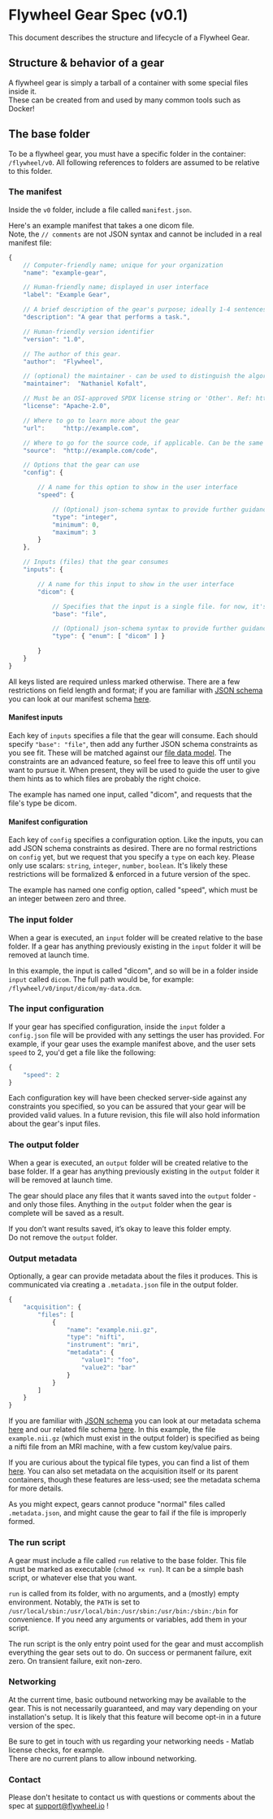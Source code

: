 # Flywheel Gear Spec (v0.1)

This document describes the structure and lifecycle of a Flywheel Gear.

## Structure & behavior of a gear

A flywheel gear is simply a tarball of a container with some special files inside it.<br>
These can be created from and used by many common tools such as Docker!

## The base folder

To be a flywheel gear, you must have a specific folder in the container: `/flywheel/v0`.
All following references to folders are assumed to be relative to this folder.

### The manifest

Inside the `v0` folder, include a file called `manifest.json`.

Here's an example manifest that takes a one dicom file.<br>
Note, the `// comments` are not JSON syntax and cannot be included in a real manifest file:

```javascript
{
	// Computer-friendly name; unique for your organization
	"name": "example-gear",

	// Human-friendly name; displayed in user interface
	"label": "Example Gear",

	// A brief description of the gear's purpose; ideally 1-4 sentences
	"description": "A gear that performs a task.",

	// Human-friendly version identifier
	"version": "1.0",

	// The author of this gear.
	"author":  "Flywheel",

	// (optional) the maintainer - can be used to distinguish the algorithm author from the gear maintainer, if distinct.
	"maintainer":  "Nathaniel Kofalt",

	// Must be an OSI-approved SPDX license string or 'Other'. Ref: https://spdx.org/licenses
	"license": "Apache-2.0",

	// Where to go to learn more about the gear
	"url":     "http://example.com",

	// Where to go for the source code, if applicable. Can be the same as the above url.
	"source":  "http://example.com/code",

	// Options that the gear can use
	"config": {

		// A name for this option to show in the user interface
		"speed": {

			// (Optional) json-schema syntax to provide further guidance
			"type": "integer",
			"minimum": 0,
			"maximum": 3
		}
	},

	// Inputs (files) that the gear consumes
	"inputs": {

		// A name for this input to show in the user interface
		"dicom": {

			// Specifies that the input is a single file. for now, it's the only type.
			"base": "file",

			// (Optional) json-schema syntax to provide further guidance
			"type": { "enum": [ "dicom" ] }

		}
	}
}
```

All keys listed are required unless marked otherwise. There are a few restrictions on field length and format; if you are familiar with [JSON schema](http://json-schema.org) you can look at our manifest schema [here](manifest.schema.json).

#### Manifest inputs

Each key of `inputs` specifies a file that the gear will consume. Each should specify `"base": "file"`, then add any further JSON schema constraints as you see fit. These will be matched against our [file data model](https://github.com/scitran/core/wiki/Data-Model,-v2#file-subdocument-only). The constraints are an advanced feature, so feel free to leave this off until you want to pursue it. When present, they will be used to guide the user to give them hints as to which files are probably the right choice.

The example has named one input, called "dicom", and requests that the file's type be dicom.

#### Manifest configuration

Each key of `config` specifies a configuration option. Like the inputs, you can add JSON schema constraints as desired. There are no formal restrictions on `config` yet, but we request that you specify a `type` on each key. Please only use scalars: `string`, `integer`, `number`, `boolean`. It's likely these restrictions will be formalized & enforced in a future version of the spec.

The example has named one config option, called "speed", which must be an integer between zero and three.

### The input folder

When a gear is executed, an `input` folder will be created relative to the base folder. If a gear has anything previously existing in the `input` folder it will be removed at launch time.

In this example, the input is called "dicom", and so will be in a folder inside `input` called `dicom`.
The full path would be, for example: `/flywheel/v0/input/dicom/my-data.dcm`.

### The input configuration

If your gear has specified configuration, inside the `input` folder a `config.json` file will be provided with any settings the user has provided. For example, if your gear uses the example manifest above, and the user sets `speed` to 2, you'd get a file like the following:

```javascript
{
	"speed": 2
}
```

Each configuration key will have been checked server-side against any constraints you specified, so you can be assured that your gear will be provided valid values. In a future revision, this file will also hold information about the gear's input files.

### The output folder

When a gear is executed, an `output` folder will be created relative to the base folder. If a gear has anything previously existing in the `output` folder it will be removed at launch time.

The gear should place any files that it wants saved into the `output` folder - and only those files.
Anything in the `output` folder when the gear is complete will be saved as a result.

If you don’t want results saved, it’s okay to leave this folder empty.<br>
Do not remove the `output` folder.

### Output metadata

Optionally, a gear can provide metadata about the files it produces. This is communicated via creating a `.metadata.json` file in the output folder.

```javascript
{
	"acquisition": {
		"files": [
			{
				"name": "example.nii.gz",
				"type": "nifti",
				"instrument": "mri",
				"metadata": {
					"value1": "foo",
					"value2": "bar"
				}
			}
		]
	}
}
```

If you are familiar with [JSON schema](http://json-schema.org) you can look at our metadata schema [here](https://github.com/scitran/core/blob/master/api/schemas/input/enginemetadata.json) and our related file schema [here](https://github.com/scitran/core/blob/master/api/schemas/input/file.json). In this example, the file `example.nii.gz` (which must exist in the output folder) is specified as being a nifti file from an MRI machine, with a few custom key/value pairs.

If you are curious about the typical file types, you can find a list of them [here](https://github.com/scitran/core/blob/d4da9eb299db9a7c6c27bdee1032d36db7cef919/api/files.py#L245-L269). You can also set metadata on the acquisition itself or its parent containers, though these features are less-used; see the metadata schema for more details.

As you might expect, gears cannot produce "normal" files called `.metadata.json`, and might cause the gear to fail if the file is improperly formed.

### The run script

A gear must include a file called `run` relative to the base folder. This file must be marked as executable (`chmod +x run`). It can be a simple bash script, or whatever else that you want.

`run` is called from its folder, with no arguments, and a (mostly) empty environment. Notably, the `PATH` is set to `/usr/local/sbin:/usr/local/bin:/usr/sbin:/usr/bin:/sbin:/bin` for convenience. If you need any arguments or variables, add them in your script.

The run script is the only entry point used for the gear and must accomplish everything the gear sets out to do. On success or permanent failure, exit zero. On transient failure, exit non-zero.

### Networking

At the current time, basic outbound networking may be available to the gear. This is not necessarily guaranteed, and may vary depending on your installation's setup. It is likely that this feature will become opt-in in a future version of the spec.

Be sure to get in touch with us regarding your networking needs - Matlab license checks, for example.<br>
There are no current plans to allow inbound networking.

### Contact

Please don't hesitate to contact us with questions or comments about the spec at support@flywheel.io !
